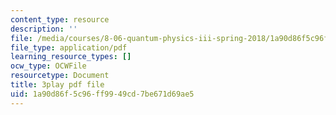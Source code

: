 ```yaml
---
content_type: resource
description: ''
file: /media/courses/8-06-quantum-physics-iii-spring-2018/1a90d86f5c96ff9949cd7be671d69ae5_OZXEb8FxZQ.pdf
file_type: application/pdf
learning_resource_types: []
ocw_type: OCWFile
resourcetype: Document
title: 3play pdf file
uid: 1a90d86f-5c96-ff99-49cd-7be671d69ae5
---
```

